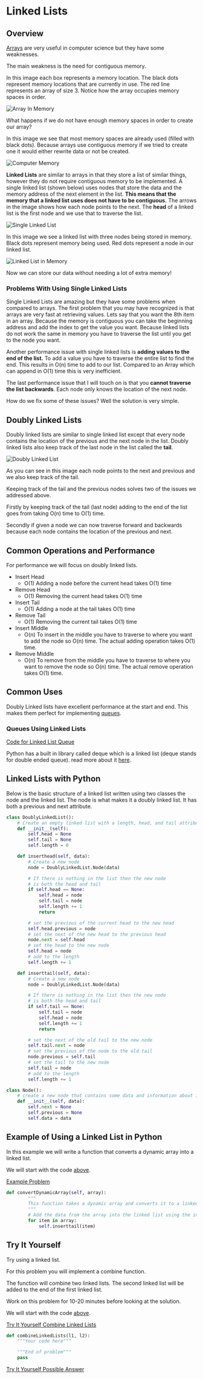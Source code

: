# Linked Lists

## Overview
[Arrays](https://www.geeksforgeeks.org/introduction-to-arrays/) are very useful in computer science but they have some weaknesses. 

The main weakness is the need for contiguous memory. 

In this image each box represents a memory location. The black dots represent memory locations that are currently in use.
The red line represents an array of size 3. Notice how the array occupies memory spaces in order.

![Array In Memory](resources/computermemoryarray.png)

What happens if we do not have enough memory spaces in order to create our array? 

In this image we see that most memory spaces are already used (filled with black dots). Because arrays use contiguous memory if we tried to create one it would either rewrite data or not be created.

![Computer Memory](resources/computermemorynoarray.png)

**Linked Lists** are similar to arrays in that they store a list of similar things, however they do not require contiguous memory to be implemented. A single linked list (shown below) uses nodes that store the data and the memory address of the next element in the list. **This means that the memory that a linked list uses does not have to be contiguous.** The arrows in the image shows how each node points to the next. The **head** of a linked list is the first node and we use that to traverse the list.

![Single Linked List](resources/singlelinkedlistfinal.png)


In this image we see a linked list with three nodes being stored in memory. Black dots represent memory being used. Red dots represent a node in our linked list.

![Linked List in Memory](resources/computermemorylinkedlist.png)

Now we can store our data without needing a lot of extra memory!

### Problems With Using Single Linked Lists
Single Linked Lists are amazing but they have some problems when compared to arrays. The first problem that you may have recognized is that arrays are very fast at retrieving values. Lets say that you want the 8th item in an array. Because the memory is contiguous you can take the beginning address and add the index to get the value you want. Because linked lists do not work the same in memory you have to traverse the list until you get to the node you want.

Another performance issue with single linked lists is **adding values to the end of the list.** To add a value you have to traverse the entire list to find the end. This results in O(n) time to add to our list. Compared to an Array which can append in O(1) time this is very inefficient. 

The last performance issue that I will touch on is that you **cannot traverse the list backwards**. Each node only knows the location of the next node.

How do we fix some of these issues? Well the solution is very simple.

## Doubly Linked Lists
Doubly linked lists are similar to single linked list except that every node contains the location of the previous and the next node in the list. Doubly linked lists also keep track of the last node in the list called the **tail**.

![Doubly Linked List](resources/doublylinkedlistfinal.png)

As you can see in this image each node points to the next and previous and we also keep track of the tail.

Keeping track of the tail and the previous nodes solves two of the issues we addressed above.

Firstly by keeping track of the tail (last node) adding to the end of the list goes from taking O(n) time to O(1) time. 

Secondly if given a node we can now traverse forward and backwards because each node contains the location of the previous and next.

## Common Operations and Performance
For performance we will focus on doubly linked lists.
* Insert Head
    * O(1) Adding a node before the current head takes O(1) time
* Remove Head
    * O(1) Removing the current head takes O(1) time
* Insert Tail
    * O(1) Adding a node at the tail takes O(1) time
* Remove Tail
    * O(1) Removing the current tail takes O(1) time
* Insert Middle
    * O(n) To insert in the middle you have to traverse to where you want to add the node so O(n) time. The actual adding operation takes O(1) time.
* Remove Middle
    * O(n) To remove from the middle you have to traverse to where you want to remove the node so O(n) time. The actual remove operation takes O(1) time.

## Common Uses
Doubly Linked lists have excellent performance at the start and end. This makes them perfect for implementing [queues](1-Queue.md#queues).
### Queues Using Linked Lists
[Code for Linked List Queue](1-Queue.md#using-a-linked-list)

Python has a built in library called deque which is a linked list (deque stands for double ended queue). read more about it [here](https://www.geeksforgeeks.org/deque-in-python/).

## Linked Lists with Python
Below is the basic structure of a linked list written using two classes the node and the linked list. The node is what makes it a doubly linked list. It has both a previous and next attribute.

```python
class DoublyLinkedList():
    # Create an empty linked list with a length, head, and tail attribute
    def __init__(self):
        self.head = None
        self.tail = None
        self.length = 0

    def inserthead(self, data):
        # Create a new node
        node = DoublyLinkedList.Node(data)

        # If there is nothing in the list then the new node 
        # is both the head and tail
        if self.head == None:
            self.head = node
            self.tail = node
            self.length += 1
            return

        # set the previous of the current head to the new head
        self.head.previous = node
        # set the next of the new head to the previous head
        node.next = self.head
        # set the head to the new node
        self.head = node
        # add to the length
        self.length += 1

    def inserttail(self, data):
        # Create a new node
        node = DoublyLinkedList.Node(data)

        # If there is nothing in the list then the new node 
        # is both the head and tail
        if self.tail == None:
            self.tail = node
            self.head = node
            self.length += 1
            return

        # set the next of the old tail to the new node
        self.tail.next = node
        # set the previous of the node to the old tail
        node.previous = self.tail
        # set the tail to the new node
        self.tail = node
        # add to the length
        self.length += 1

class Node():
    # create a new node that contains some data and information about its neighbors in the list
    def __init__(self, data):
        self.next = None
        self.previous = None
        self.data = data
```
## Example of Using a Linked List in Python
In this example we will write a function that converts a dynamic array into a linked list.

We will start with the code [above](#linked-lists-with-python).

[Example Problem](code/examplelinkedlist.py)
```python
def convertDynamicArray(self, array):
        """
        This function takes a dynamic array and converts it to a linked list
        """
        # Add the data from the array into the linked list using the insert tail function
        for item in array:
            self.inserttail(item)
```

## Try It Yourself

Try using a linked list.

For this problem you will implement a combine function.

The function will combine two linked lists. The second linked list will be added to the end of the first linked list.

Work on this problem for 10-20 minutes before looking at the solution.

We will start with the code [above](#linked-lists-with-python).

[Try It Yourself Combine Linked Lists](code/trylinkedlists.py)

```python
def combineLinkedLists(l1, l2):
    """Your code here"""

    """End of problem"""
    pass
```

[Try It Yourself Possible Answer](solutions/trylinkedlistssolution.py)
